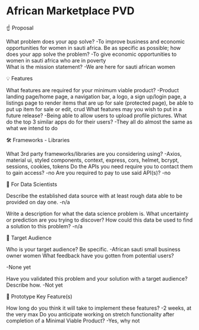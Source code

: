 # African Marketplace PVD

☝️ Proposal

What problem does your app solve?
  -To improve business and economic opportunities for women in sauti africa.
Be as specific as possible; how does your app solve the problem?
	-To give economic opportunities to women in sauti africa who are in poverty  
What is the mission statement?
	-We are here for sauti african women 

💡 Features

What features are required for your minimum viable product?
	-Product landing page/home page, a navigation bar, a logo, a sign up/login page, a listings page to render items that are up for sale (protected page), be able to put up item for sale or edit, crud
What features may you wish to put in a future release?
	-Being able to allow users to upload profile pictures. 
What do the top 3 similar apps do for their users?
	-They all do almost the same as what we intend to do

🛠 Frameworks - Libraries

What 3rd party frameworks/libraries are you considering using?
	-Axios, material ui, styled components, context, express, cors, helmet, bcrypt, sessions, cookies, tokens
Do the APIs you need require you to contact them to gain access?
	-no
Are you required to pay to use said API(s)?
	-no

🧮 For Data Scientists

Describe the established data source with at least rough data able to be provided on day one.
-n/a

Write a description for what the data science problem is. What uncertainty or prediction are you trying to discover? How could this data be used to find a solution to this problem?
	-n/a

🎯 Target Audience

Who is your target audience? Be specific.
	-African sauti small business owner women
What feedback have you gotten from potential users?


-None yet

Have you validated this problem and your solution with a target audience? Describe how.
	-Not yet 
	

🔑 Prototype Key Feature(s)

How long do you think it will take to implement these features?
	-2 weeks, at the very max
Do you anticipate working on stretch functionality after completion of a Minimal Viable Product?
	-Yes, why not 
